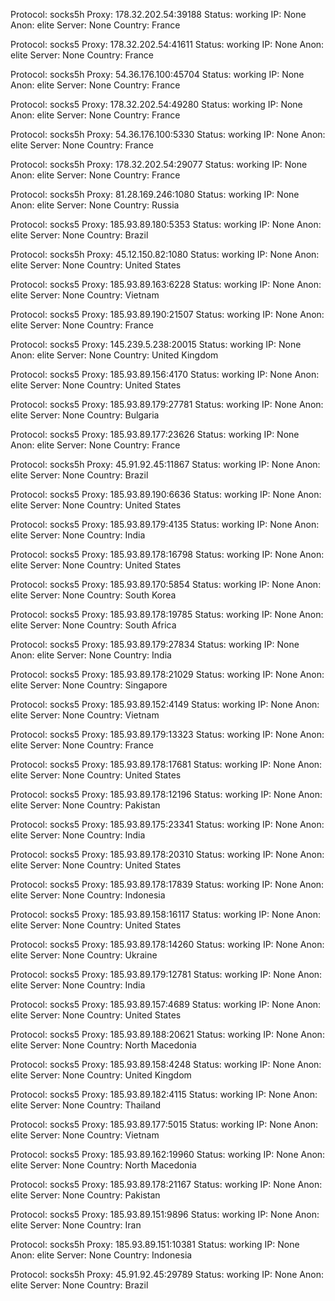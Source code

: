 Protocol: socks5h
Proxy: 178.32.202.54:39188
Status: working
IP: None
Anon: elite
Server: None
Country: France

Protocol: socks5
Proxy: 178.32.202.54:41611
Status: working
IP: None
Anon: elite
Server: None
Country: France

Protocol: socks5h
Proxy: 54.36.176.100:45704
Status: working
IP: None
Anon: elite
Server: None
Country: France

Protocol: socks5
Proxy: 178.32.202.54:49280
Status: working
IP: None
Anon: elite
Server: None
Country: France

Protocol: socks5h
Proxy: 54.36.176.100:5330
Status: working
IP: None
Anon: elite
Server: None
Country: France

Protocol: socks5h
Proxy: 178.32.202.54:29077
Status: working
IP: None
Anon: elite
Server: None
Country: France

Protocol: socks5h
Proxy: 81.28.169.246:1080
Status: working
IP: None
Anon: elite
Server: None
Country: Russia

Protocol: socks5
Proxy: 185.93.89.180:5353
Status: working
IP: None
Anon: elite
Server: None
Country: Brazil

Protocol: socks5h
Proxy: 45.12.150.82:1080
Status: working
IP: None
Anon: elite
Server: None
Country: United States

Protocol: socks5
Proxy: 185.93.89.163:6228
Status: working
IP: None
Anon: elite
Server: None
Country: Vietnam

Protocol: socks5
Proxy: 185.93.89.190:21507
Status: working
IP: None
Anon: elite
Server: None
Country: France

Protocol: socks5
Proxy: 145.239.5.238:20015
Status: working
IP: None
Anon: elite
Server: None
Country: United Kingdom

Protocol: socks5
Proxy: 185.93.89.156:4170
Status: working
IP: None
Anon: elite
Server: None
Country: United States

Protocol: socks5
Proxy: 185.93.89.179:27781
Status: working
IP: None
Anon: elite
Server: None
Country: Bulgaria

Protocol: socks5
Proxy: 185.93.89.177:23626
Status: working
IP: None
Anon: elite
Server: None
Country: France

Protocol: socks5h
Proxy: 45.91.92.45:11867
Status: working
IP: None
Anon: elite
Server: None
Country: Brazil

Protocol: socks5
Proxy: 185.93.89.190:6636
Status: working
IP: None
Anon: elite
Server: None
Country: United States

Protocol: socks5
Proxy: 185.93.89.179:4135
Status: working
IP: None
Anon: elite
Server: None
Country: India

Protocol: socks5
Proxy: 185.93.89.178:16798
Status: working
IP: None
Anon: elite
Server: None
Country: United States

Protocol: socks5
Proxy: 185.93.89.170:5854
Status: working
IP: None
Anon: elite
Server: None
Country: South Korea

Protocol: socks5
Proxy: 185.93.89.178:19785
Status: working
IP: None
Anon: elite
Server: None
Country: South Africa

Protocol: socks5
Proxy: 185.93.89.179:27834
Status: working
IP: None
Anon: elite
Server: None
Country: India

Protocol: socks5
Proxy: 185.93.89.178:21029
Status: working
IP: None
Anon: elite
Server: None
Country: Singapore

Protocol: socks5
Proxy: 185.93.89.152:4149
Status: working
IP: None
Anon: elite
Server: None
Country: Vietnam

Protocol: socks5
Proxy: 185.93.89.179:13323
Status: working
IP: None
Anon: elite
Server: None
Country: France

Protocol: socks5
Proxy: 185.93.89.178:17681
Status: working
IP: None
Anon: elite
Server: None
Country: United States

Protocol: socks5
Proxy: 185.93.89.178:12196
Status: working
IP: None
Anon: elite
Server: None
Country: Pakistan

Protocol: socks5
Proxy: 185.93.89.175:23341
Status: working
IP: None
Anon: elite
Server: None
Country: India

Protocol: socks5
Proxy: 185.93.89.178:20310
Status: working
IP: None
Anon: elite
Server: None
Country: United States

Protocol: socks5
Proxy: 185.93.89.178:17839
Status: working
IP: None
Anon: elite
Server: None
Country: Indonesia

Protocol: socks5
Proxy: 185.93.89.158:16117
Status: working
IP: None
Anon: elite
Server: None
Country: United States

Protocol: socks5
Proxy: 185.93.89.178:14260
Status: working
IP: None
Anon: elite
Server: None
Country: Ukraine

Protocol: socks5
Proxy: 185.93.89.179:12781
Status: working
IP: None
Anon: elite
Server: None
Country: India

Protocol: socks5
Proxy: 185.93.89.157:4689
Status: working
IP: None
Anon: elite
Server: None
Country: United States

Protocol: socks5
Proxy: 185.93.89.188:20621
Status: working
IP: None
Anon: elite
Server: None
Country: North Macedonia

Protocol: socks5
Proxy: 185.93.89.158:4248
Status: working
IP: None
Anon: elite
Server: None
Country: United Kingdom

Protocol: socks5
Proxy: 185.93.89.182:4115
Status: working
IP: None
Anon: elite
Server: None
Country: Thailand

Protocol: socks5
Proxy: 185.93.89.177:5015
Status: working
IP: None
Anon: elite
Server: None
Country: Vietnam

Protocol: socks5
Proxy: 185.93.89.162:19960
Status: working
IP: None
Anon: elite
Server: None
Country: North Macedonia

Protocol: socks5
Proxy: 185.93.89.178:21167
Status: working
IP: None
Anon: elite
Server: None
Country: Pakistan

Protocol: socks5
Proxy: 185.93.89.151:9896
Status: working
IP: None
Anon: elite
Server: None
Country: Iran

Protocol: socks5h
Proxy: 185.93.89.151:10381
Status: working
IP: None
Anon: elite
Server: None
Country: Indonesia

Protocol: socks5h
Proxy: 45.91.92.45:29789
Status: working
IP: None
Anon: elite
Server: None
Country: Brazil

